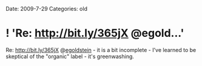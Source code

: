 Date: 2009-7-29
Categories: old

# ! 'Re: http://bit.ly/365jX @egold...'

Re: <a href="http://bit.ly/365jX" rel="nofollow">http://bit.ly/365jX</a> @<a href="http://twitter.com/egoldstein">egoldstein</a> - it is a bit incomplete - I've learned to be skeptical of the "organic" label - it's greenwashing.

